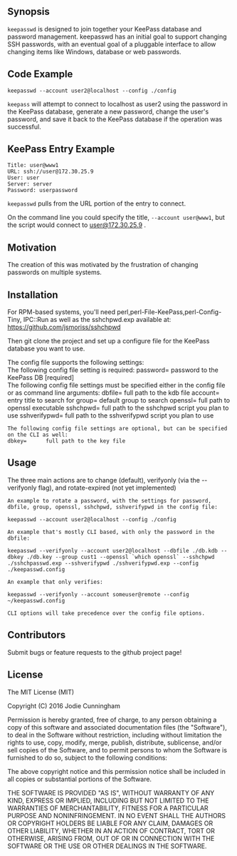 ## Synopsis

`keepasswd` is designed to join together your KeePass database and password management. keepasswd has an initial goal to support changing SSH passwords, with an eventual goal of a pluggable interface to allow changing items like Windows, database or web passwords.


## Code Example

    keepasswd --account user2@localhost --config ./config

`keepass` will attempt to connect to localhost as user2 using the password in the KeePass database, generate a new password, change the user's password, and save it back to the KeePass database if the operation was successful.

## KeePass Entry Example

    Title: user@www1
    URL: ssh://user@172.30.25.9
    User: user
    Server: server
    Password: userpassword

`keepasswd` pulls from the URL portion of the entry to connect.  

On the command line you could specify the title, `--account user@www1`, but the script would connect to user@172.30.25.9 .


## Motivation

The creation of this was motivated by the frustration of changing passwords on multiple systems.

## Installation

For RPM-based systems, you'll need perl,perl-File-KeePass,perl-Config-Tiny, IPC::Run as well as the sshchpwd.exp available at:
https://github.com/jsmoriss/sshchpwd

Then git clone the project and set up a configure file for the KeePass database you want to use.

The config file supports the following settings:  
	The following config file setting is required:
	password=	password to the KeePass DB [required]  
	The following config file settings must be specified either in the config file or as command line arguments:
	dbfile=		full path to the kdb file
	account=	entry title to search for
	group=		default group to search
	openssl=	full path to openssl executable
	sshchpwd=	full path to the sshchpwd script you plan to use
	sshverifypwd=	full path to the sshverifypwd script you plan to use

	The following config file settings are optional, but can be specified on the CLI as well:
	dbkey=		full path to the key file


## Usage

The three main actions are to change (default), verifyonly (via the --verifyonly flag), and rotate-expired (not yet implemented)

	An example to rotate a password, with the settings for password, dbfile, group, openssl, sshchpwd, sshverifypwd in the config file:

    keepasswd --account user2@localhost --config ./config

    An example that's mostly CLI based, with only the password in the dbfile:

    keepasswd --verifyonly --account user2@localhost --dbfile ./db.kdb --dbkey ./db.key --group cust1 --openssl `which openssl` --sshchpwd ./sshchpasswd.exp --sshverifypwd ./sshverifypwd.exp --config ./keepasswd.config

    An example that only verifies:

    keepasswd --verifyonly --account someuser@remote --config ~/keepasswd.config

    CLI options will take precedence over the config file options.

## Contributors

Submit bugs or feature requests to the github project page!

## License

The MIT License (MIT)

Copyright (C) 2016 Jodie Cunningham

Permission is hereby granted, free of charge, to any person obtaining a copy
of this software and associated documentation files (the "Software"), to deal
in the Software without restriction, including without limitation the rights
to use, copy, modify, merge, publish, distribute, sublicense, and/or sell
copies of the Software, and to permit persons to whom the Software is
furnished to do so, subject to the following conditions:

The above copyright notice and this permission notice shall be included in
all copies or substantial portions of the Software.

THE SOFTWARE IS PROVIDED "AS IS", WITHOUT WARRANTY OF ANY KIND, EXPRESS OR
IMPLIED, INCLUDING BUT NOT LIMITED TO THE WARRANTIES OF MERCHANTABILITY,
FITNESS FOR A PARTICULAR PURPOSE AND NONINFRINGEMENT. IN NO EVENT SHALL THE
AUTHORS OR COPYRIGHT HOLDERS BE LIABLE FOR ANY CLAIM, DAMAGES OR OTHER
LIABILITY, WHETHER IN AN ACTION OF CONTRACT, TORT OR OTHERWISE, ARISING FROM,
OUT OF OR IN CONNECTION WITH THE SOFTWARE OR THE USE OR OTHER DEALINGS IN
THE SOFTWARE.
